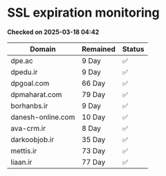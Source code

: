 # SSL expiration monitoring

**Checked on 2025-03-18 04:42**

| Domain | Remained | Status       |
|--------|----------|--------------|
| dpe.ac     | 9 Day   | ✅ |
| dpedu.ir     | 9 Day   | ✅ |
| dpgoal.com     | 66 Day   | ✅ |
| dpmaharat.com     | 79 Day   | ✅ |
| borhanbs.ir     | 9 Day   | ✅ |
| danesh-online.com     | 10 Day   | ✅ |
| ava-crm.ir     | 8 Day   | ✅ |
| darkoobjob.ir     | 35 Day   | ✅ |
| mettis.ir     | 73 Day   | ✅ |
| liaan.ir     | 77 Day   | ✅ |
